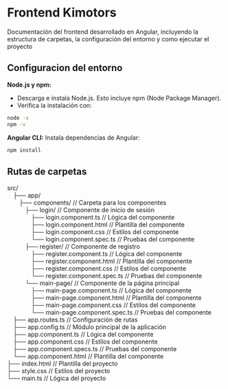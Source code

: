 # Frontend Kimotors

Documentación del frontend desarrollado en Angular, incluyendo la estructura de carpetas, la configuración del entorno y como ejecutar el proyecto

## Configuracion del entorno

**Node.js y npm:**
- Descarga e instala Node.js. Esto incluye npm (Node Package Manager).
- Verifica la instalación con:

```bash
node -v
npm -v
```

**Angular CLI:**
Instala dependencias de Angular:

```bash
npm install
```

## Rutas de carpetas

src/<br>
&emsp;├── app/<br>
&emsp;&emsp;├── components/                             // Carpeta para los componentes<br>
&emsp;&emsp;&emsp;├── login/                              // Componente de inicio de sesión<br>
&emsp;&emsp;&emsp;&emsp;├── login.component.ts              // Lógica del componente<br>
&emsp;&emsp;&emsp;&emsp;├── login.component.html            // Plantilla del componente<br>
&emsp;&emsp;&emsp;&emsp;├── login.component.css             // Estilos del componente<br>
&emsp;&emsp;&emsp;&emsp;└── login.component.spec.ts         // Pruebas del componente<br>
&emsp;&emsp;&emsp;├── register/                           // Componente de registro<br>
&emsp;&emsp;&emsp;&emsp;├── register.component.ts           // Lógica del componente<br>
&emsp;&emsp;&emsp;&emsp;├── register.component.html         // Plantilla del componente<br>
&emsp;&emsp;&emsp;&emsp;├── register.component.css          // Estilos del componente<br>
&emsp;&emsp;&emsp;&emsp;└── register.component.spec.ts      // Pruebas del componente<br>
&emsp;&emsp;&emsp;└── main-page/                          // Componente de la página principal<br>
&emsp;&emsp;&emsp;&emsp;├── main-page.component.ts          // Lógica del componente<br>
&emsp;&emsp;&emsp;&emsp;├── main-page.component.html        // Plantilla del componente<br>
&emsp;&emsp;&emsp;&emsp;├── main-page.component.css         // Estilos del componente<br>
&emsp;&emsp;&emsp;&emsp;└── main-page.component.spec.ts     // Pruebas del componente<br>
&emsp;├── app.routes.ts                           // Configuración de rutas<br>
&emsp;├── app.config.ts                           // Módulo principal de la aplicación<br>
&emsp;├── app.component.ts                        // Lógica del componente<br>
&emsp;├── app.component.css                       // Estilos del componente<br>
&emsp;├── app.component.specs.ts                  // Pruebas del componente<br>
&emsp;└── app.component.html                      // Plantilla del componente<br>
├── index.html                                  // Plantilla del proyecto<br>
├── style.css                                   // Estilos del proyecto<br>
└── main.ts                                     // Lógica del proyecto